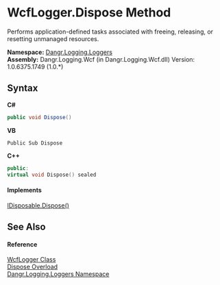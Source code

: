 # WcfLogger.Dispose Method 
 

Performs application-defined tasks associated with freeing, releasing, or resetting unmanaged resources.

**Namespace:**&nbsp;<a href="N_Dangr_Logging_Loggers">Dangr.Logging.Loggers</a><br />**Assembly:**&nbsp;Dangr.Logging.Wcf (in Dangr.Logging.Wcf.dll) Version: 1.0.6375.1749 (1.0.*)

## Syntax

**C#**<br />
``` C#
public void Dispose()
```

**VB**<br />
``` VB
Public Sub Dispose
```

**C++**<br />
``` C++
public:
virtual void Dispose() sealed
```


#### Implements
<a href="http://msdn2.microsoft.com/en-us/library/es4s3w1d" target="_blank">IDisposable.Dispose()</a><br />

## See Also


#### Reference
<a href="T_Dangr_Logging_Loggers_WcfLogger">WcfLogger Class</a><br /><a href="Overload_Dangr_Logging_Loggers_WcfLogger_Dispose">Dispose Overload</a><br /><a href="N_Dangr_Logging_Loggers">Dangr.Logging.Loggers Namespace</a><br />